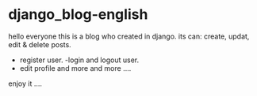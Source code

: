 # django_blog-english
hello everyone this is a blog who created in django.
its can: create, updat, edit & delete posts.
- register user.
-login and logout user.
- edit profile
and more and more ....

enjoy it ....
